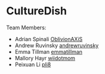 # CultureDish

Team Members:
* Adrian Spinali [OblivionAXiS](https://github.com/OblivionAXiS)
* Andrew Ruvinsky [andrewruvinsky](https://github.com/andrewruvinsky)
* Emma Tillman [emmatillman](https://github.com/https://github.com/emmaisaway/)
* Mallory Hayr [wiidotmom](https://github.com/wiidotmom)
* Peixuan Li [pli8](https://github.com/pli8)
